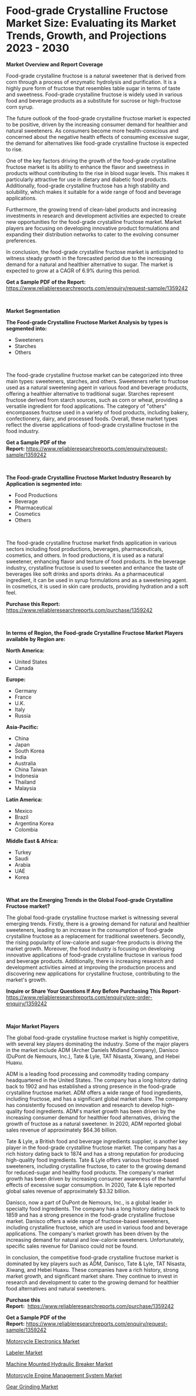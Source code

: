 <p><h1>Food-grade Crystalline Fructose Market Size: Evaluating its Market Trends, Growth, and Projections 2023 - 2030</h1></p><p><strong>Market Overview and Report Coverage</strong></p>
<p><p>Food-grade crystalline fructose is a natural sweetener that is derived from corn through a process of enzymatic hydrolysis and purification. It is a highly pure form of fructose that resembles table sugar in terms of taste and sweetness. Food-grade crystalline fructose is widely used in various food and beverage products as a substitute for sucrose or high-fructose corn syrup.</p><p>The future outlook of the food-grade crystalline fructose market is expected to be positive, driven by the increasing consumer demand for healthier and natural sweeteners. As consumers become more health-conscious and concerned about the negative health effects of consuming excessive sugar, the demand for alternatives like food-grade crystalline fructose is expected to rise.</p><p>One of the key factors driving the growth of the food-grade crystalline fructose market is its ability to enhance the flavor and sweetness in products without contributing to the rise in blood sugar levels. This makes it particularly attractive for use in dietary and diabetic food products. Additionally, food-grade crystalline fructose has a high stability and solubility, which makes it suitable for a wide range of food and beverage applications.</p><p>Furthermore, the growing trend of clean-label products and increasing investments in research and development activities are expected to create new opportunities for the food-grade crystalline fructose market. Market players are focusing on developing innovative product formulations and expanding their distribution networks to cater to the evolving consumer preferences.</p><p>In conclusion, the food-grade crystalline fructose market is anticipated to witness steady growth in the forecasted period due to the increasing demand for a natural and healthier alternative to sugar. The market is expected to grow at a CAGR of 6.9% during this period.</p></p>
<p><strong>Get a Sample PDF of the Report:</strong> <a href="https://www.reliableresearchreports.com/enquiry/request-sample/1359242">https://www.reliableresearchreports.com/enquiry/request-sample/1359242</a></p>
<p>&nbsp;</p>
<p><strong>Market Segmentation</strong></p>
<p><strong>The Food-grade Crystalline Fructose Market Analysis by types is segmented into:</strong></p>
<p><ul><li>Sweeteners</li><li>Starches</li><li>Others</li></ul></p>
<p>&nbsp;</p>
<p><p>The food-grade crystalline fructose market can be categorized into three main types: sweeteners, starches, and others. Sweeteners refer to fructose used as a natural sweetening agent in various food and beverage products, offering a healthier alternative to traditional sugar. Starches represent fructose derived from starch sources, such as corn or wheat, providing a versatile ingredient for food applications. The category of "others" encompasses fructose used in a variety of food products, including bakery, confectionery, dairy, and processed foods. Overall, these market types reflect the diverse applications of food-grade crystalline fructose in the food industry.</p></p>
<p><strong>Get a Sample PDF of the Report:</strong>&nbsp;<a href="https://www.reliableresearchreports.com/enquiry/request-sample/1359242">https://www.reliableresearchreports.com/enquiry/request-sample/1359242</a></p>
<p>&nbsp;</p>
<p><strong>The Food-grade Crystalline Fructose Market Industry Research by Application is segmented into:</strong></p>
<p><ul><li>Food Productions</li><li>Beverage</li><li>Pharmaceutical</li><li>Cosmetics</li><li>Others</li></ul></p>
<p>&nbsp;</p>
<p><p>The food-grade crystalline fructose market finds application in various sectors including food productions, beverages, pharmaceuticals, cosmetics, and others. In food productions, it is used as a natural sweetener, enhancing flavor and texture of food products. In the beverage industry, crystalline fructose is used to sweeten and enhance the taste of beverages like soft drinks and sports drinks. As a pharmaceutical ingredient, it can be used in syrup formulations and as a sweetening agent. In cosmetics, it is used in skin care products, providing hydration and a soft feel.</p></p>
<p><strong>Purchase this Report:</strong>&nbsp; <a href="https://www.reliableresearchreports.com/purchase/1359242">https://www.reliableresearchreports.com/purchase/1359242</a></p>
<p>&nbsp;</p>
<p><strong>In terms of Region, the Food-grade Crystalline Fructose Market Players available by Region are:</strong></p>
<p>
    <p> <strong> North America: </strong>
        <ul>
            <li>United States</li>
            <li>Canada</li>
        </ul>
        </p> 
    <p> <strong> Europe: </strong>
        <ul>
            <li>Germany</li>
            <li>France</li>
            <li>U.K.</li>
            <li>Italy</li>
            <li>Russia</li>
        </ul>
        </p> 
    <p> <strong> Asia-Pacific: </strong>
        <ul>
            <li>China</li>
            <li>Japan</li>
            <li>South Korea</li>
            <li>India</li>
            <li>Australia</li>
            <li>China Taiwan</li>
            <li>Indonesia</li>
            <li>Thailand</li>
            <li>Malaysia</li>
        </ul>
        </p> 
    <p> <strong> Latin America: </strong>
        <ul>
            <li>Mexico</li>
            <li>Brazil</li>
            <li>Argentina Korea</li>
            <li>Colombia</li>
        </ul>
        </p> 
    <p> <strong> Middle East & Africa: </strong>
        <ul>
            <li>Turkey</li>
            <li>Saudi</li>
            <li>Arabia</li>
            <li>UAE</li>
            <li>Korea</li>
        </ul>
    </p>
    </p>
<p>&nbsp;</p>
<p><strong>What are the Emerging Trends in the Global Food-grade Crystalline Fructose market?</strong></p>
<p><p>The global food-grade crystalline fructose market is witnessing several emerging trends. Firstly, there is a growing demand for natural and healthier sweeteners, leading to an increase in the consumption of food-grade crystalline fructose as a replacement for traditional sweeteners. Secondly, the rising popularity of low-calorie and sugar-free products is driving the market growth. Moreover, the food industry is focusing on developing innovative applications of food-grade crystalline fructose in various food and beverage products. Additionally, there is increasing research and development activities aimed at improving the production process and discovering new applications for crystalline fructose, contributing to the market's growth.</p></p>
<p><strong>Inquire or Share Your Questions If Any Before Purchasing This Report</strong>- <a href="https://www.reliableresearchreports.com/enquiry/pre-order-enquiry/1359242">https://www.reliableresearchreports.com/enquiry/pre-order-enquiry/1359242</a></p>
<p>&nbsp;</p>
<p><strong>Major Market Players</strong></p>
<p><p>The global food-grade crystalline fructose market is highly competitive, with several key players dominating the industry. Some of the major players in the market include ADM (Archer Daniels Midland Company), Danisco (DuPont de Nemours, Inc.), Tate & Lyle, TAT Nisasta, Xiwang, and Hebei Huaxu.</p><p>ADM is a leading food processing and commodity trading company headquartered in the United States. The company has a long history dating back to 1902 and has established a strong presence in the food-grade crystalline fructose market. ADM offers a wide range of food ingredients, including fructose, and has a significant global market share. The company has consistently focused on innovation and research to develop high-quality food ingredients. ADM's market growth has been driven by the increasing consumer demand for healthier food alternatives, driving the growth of fructose as a natural sweetener. In 2020, ADM reported global sales revenue of approximately $64.36 billion.</p><p>Tate & Lyle, a British food and beverage ingredients supplier, is another key player in the food-grade crystalline fructose market. The company has a rich history dating back to 1874 and has a strong reputation for producing high-quality food ingredients. Tate & Lyle offers various fructose-based sweeteners, including crystalline fructose, to cater to the growing demand for reduced-sugar and healthy food products. The company's market growth has been driven by increasing consumer awareness of the harmful effects of excessive sugar consumption. In 2020, Tate & Lyle reported global sales revenue of approximately $3.32 billion.</p><p>Danisco, now a part of DuPont de Nemours, Inc., is a global leader in specialty food ingredients. The company has a long history dating back to 1859 and has a strong presence in the food-grade crystalline fructose market. Danisco offers a wide range of fructose-based sweeteners, including crystalline fructose, which are used in various food and beverage applications. The company's market growth has been driven by the increasing demand for natural and low-calorie sweeteners. Unfortunately, specific sales revenue for Danisco could not be found.</p><p>In conclusion, the competitive food-grade crystalline fructose market is dominated by key players such as ADM, Danisco, Tate & Lyle, TAT Nisasta, Xiwang, and Hebei Huaxu. These companies have a rich history, strong market growth, and significant market share. They continue to invest in research and development to cater to the growing demand for healthier food alternatives and natural sweeteners.</p></p>
<p><strong>Purchase this Report:</strong>&nbsp;&nbsp;<a href="https://www.reliableresearchreports.com/purchase/1359242">https://www.reliableresearchreports.com/purchase/1359242</a></p>
<p></p>
<p><strong>Get a Sample PDF of the Report:</strong>&nbsp;<a href="https://www.reliableresearchreports.com/enquiry/request-sample/1359242">https://www.reliableresearchreports.com/enquiry/request-sample/1359242</a></p>
<p><p><a href="https://www.linkedin.com/pulse/motorcycle-electronics-market-challenges-opportunities-growth-kqewe/">Motorcycle Electronics Market</a></p><p><a href="https://medium.com/@queenlittle95/labeler-market-size-growth-forecast-2023-2030-c83ce3857981">Labeler Market</a></p><p><a href="https://github.com/RoccoManning/Market-Research-Report-List-1/blob/main/machine-mounted-hydraulic-breaker-market.md">Machine Mounted Hydraulic Breaker Market</a></p><p><a href="https://www.linkedin.com/pulse/motorcycle-engine-management-system-market-size-share-1kn5e/">Motorcycle Engine Management System Market</a></p><p><a href="https://medium.com/@christianhunter987/gear-grinding-market-size-growth-forecast-2023-2030-0b7cf0ed329c">Gear Grinding Market</a></p></p>